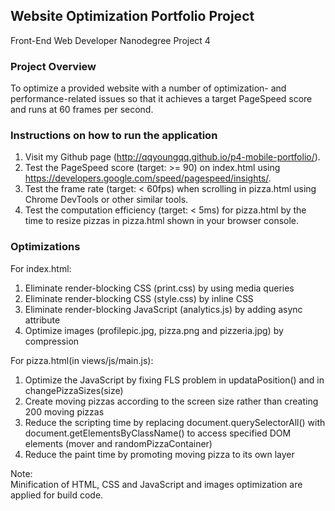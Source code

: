 ## Website Optimization Portfolio Project
Front-End Web Developer Nanodegree Project 4

### Project Overview
To optimize a provided website with a number of optimization- and performance-related issues so that it achieves a target PageSpeed score and runs at 60 frames per second. 

### Instructions on how to run the application
1. Visit my Github page (http://qqyoungqq.github.io/p4-mobile-portfolio/).
2. Test the PageSpeed score (target: >= 90) on index.html using https://developers.google.com/speed/pagespeed/insights/.
3. Test the frame rate (target: < 60fps) when scrolling in pizza.html using Chrome DevTools or other similar tools.
4. Test the computation efficiency (target: < 5ms) for pizza.html by the time to resize pizzas in pizza.html shown in your browser console.  

### Optimizations 
For index.html:  
1. Eliminate render-blocking CSS (print.css) by using media queries  
2. Eliminate render-blocking CSS (style.css) by inline CSS  
3. Eliminate render-blocking JavaScript (analytics.js) by adding async attribute  
4. Optimize images (profilepic.jpg, pizza.png and pizzeria.jpg) by compression 

For pizza.html(in views/js/main.js):  
1. Optimize the JavaScript by fixing FLS problem in updataPosition() and in changePizzaSizes(size)  
2. Create moving pizzas according to the screen size rather than creating 200 moving pizzas  
3. Reduce the scripting time by replacing document.querySelectorAll() with document.getElementsByClassName() to access specified DOM elements (mover and randomPizzaContainer)  
4. Reduce the paint time by promoting moving pizza to its own layer 

Note:  
Minification of HTML, CSS and JavaScript and images optimization are applied for build code. 
